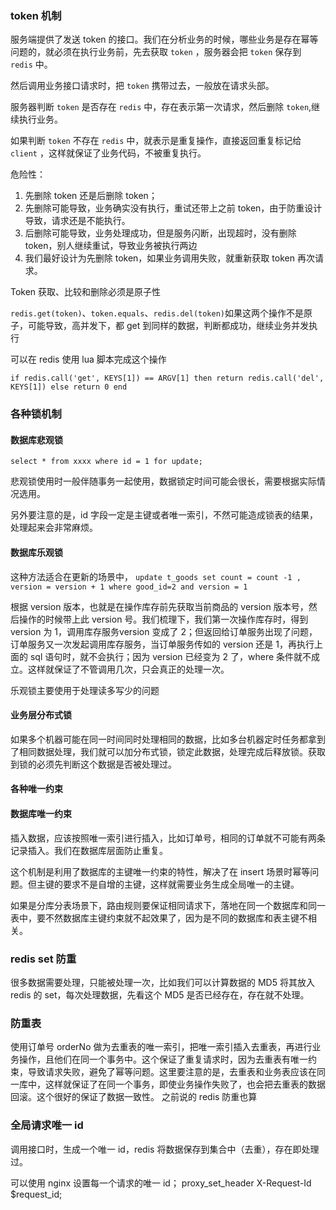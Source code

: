 ### token 机制
服务端提供了发送 token 的接口。我们在分析业务的时候，哪些业务是存在幂等问题的，就必须在执行业务前，先去获取 ``token`` ，服务器会把 ``token`` 保存到 ``redis`` 中。

然后调用业务接口请求时，把 ``token`` 携带过去，一般放在请求头部。

服务器判断 ``token`` 是否存在 ``redis`` 中，存在表示第一次请求，然后删除 ``token``,继续执行业务。

如果判断 ``token`` 不存在 ``redis`` 中，就表示是重复操作，直接返回重复标记给 ``client`` ，这样就保证了业务代码，不被重复执行。

危险性：
1. 先删除 token 还是后删除 token；
2. 先删除可能导致，业务确实没有执行，重试还带上之前 token，由于防重设计导致，请求还是不能执行。
3. 后删除可能导致，业务处理成功，但是服务闪断，出现超时，没有删除 token，别人继续重试，导致业务被执行两边
4. 我们最好设计为先删除 token，如果业务调用失败，就重新获取 token 再次请求。

Token 获取、比较和删除必须是原子性

``redis.get(token)``、``token.equals``、``redis.del(token)``如果这两个操作不是原子，可能导致，高并发下，都 get 到同样的数据，判断都成功，继续业务并发执行

可以在 redis 使用 lua 脚本完成这个操作

``if redis.call('get', KEYS[1]) == ARGV[1] then return redis.call('del', KEYS[1]) else return 0 end``

### 各种锁机制
#### 数据库悲观锁
``select * from xxxx where id = 1 for update;``

悲观锁使用时一般伴随事务一起使用，数据锁定时间可能会很长，需要根据实际情况选用。

另外要注意的是，id 字段一定是主键或者唯一索引，不然可能造成锁表的结果，处理起来会非常麻烦。

#### 数据库乐观锁
这种方法适合在更新的场景中，
``update t_goods set count = count -1 , version = version + 1 where good_id=2 and version = 1``

根据 version 版本，也就是在操作库存前先获取当前商品的 version 版本号，然后操作的时候带上此 version 号。我们梳理下，我们第一次操作库存时，得到 version 为 1，调用库存服务version 变成了 2；但返回给订单服务出现了问题，订单服务又一次发起调用库存服务，当订单服务传如的 version 还是 1，再执行上面的 sql 语句时，就不会执行；因为 version 已经变为 2 了，where 条件就不成立。这样就保证了不管调用几次，只会真正的处理一次。

乐观锁主要使用于处理读多写少的问题

#### 业务层分布式锁
如果多个机器可能在同一时间同时处理相同的数据，比如多台机器定时任务都拿到了相同数据处理，我们就可以加分布式锁，锁定此数据，处理完成后释放锁。获取到锁的必须先判断这个数据是否被处理过。

#### 各种唯一约束
#### 数据库唯一约束
插入数据，应该按照唯一索引进行插入，比如订单号，相同的订单就不可能有两条记录插入。我们在数据库层面防止重复。

这个机制是利用了数据库的主键唯一约束的特性，解决了在 insert 场景时幂等问题。但主键的要求不是自增的主键，这样就需要业务生成全局唯一的主键。

如果是分库分表场景下，路由规则要保证相同请求下，落地在同一个数据库和同一表中，要不然数据库主键约束就不起效果了，因为是不同的数据库和表主键不相关。

### redis set 防重
很多数据需要处理，只能被处理一次，比如我们可以计算数据的 MD5 将其放入redis 的 set，每次处理数据，先看这个 MD5 是否已经存在，存在就不处理。

### 防重表
使用订单号 orderNo 做为去重表的唯一索引，把唯一索引插入去重表，再进行业务操作，且他们在同一个事务中。这个保证了重复请求时，因为去重表有唯一约束，导致请求失败，避免了幂等问题。这里要注意的是，去重表和业务表应该在同一库中，这样就保证了在同一个事务，即使业务操作失败了，也会把去重表的数据回滚。这个很好的保证了数据一致性。
之前说的 redis 防重也算

### 全局请求唯一 id
调用接口时，生成一个唯一 id，redis 将数据保存到集合中（去重），存在即处理过。

可以使用 nginx 设置每一个请求的唯一 id；
proxy_set_header X-Request-Id $request_id;


